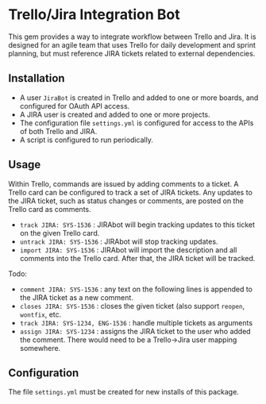 # Trello/Jira Integration Bot #

This gem provides a way to integrate workflow between Trello and Jira. It is designed for an agile team that uses Trello for daily development and sprint planning, but must reference JIRA tickets related to external dependencies. 

## Installation ##

* A user `JiraBot` is created in Trello and added to one or more boards, and configured for OAuth API access.
* A JIRA user is created and added to one or more projects.
* The configuration file `settings.yml` is configured for access to the APIs of both Trello and JIRA.
* A script is configured to run periodically.

## Usage ##

Within Trello, commands are issued by adding comments to a ticket. A Trello card can be configured to track a set of JIRA tickets. Any updates to the JIRA ticket, such as status changes or comments, are posted on the Trello card as comments.

* `track JIRA: SYS-1536` : JIRAbot will begin tracking updates to this ticket on the given Trello card.
* `untrack JIRA: SYS-1536` : JIRAbot will stop tracking updates.
* `import JIRA: SYS-1536` : JIRAbot will import the description and all comments into the Trello card. After that, the JIRA ticket will be tracked.

Todo:
* `comment JIRA: SYS-1536` : any text on the following lines is appended to the JIRA ticket as a new comment.
* `closes JIRA: SYS-1536` : closes the given ticket (also support `reopen`, `wontfix`, etc.
* `track JIRA: SYS-1234, ENG-1536` : handle multiple tickets as arguments
* `assign JIRA: SYS-1234` : assigns the JIRA ticket to the user who added the comment. There would need to be a Trello->Jira user mapping somewhere.

## Configuration ##

The file `settings.yml` must be created for new installs of this package.
